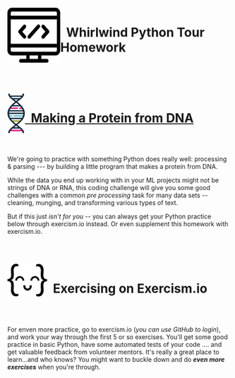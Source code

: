 <br>

<img align="left" width="120" height="125" src="../images/Homework.png">
<p vertical-align="middle"><h1>&nbsp; Whirlwind Python Tour Homework</h1></p>

<br>

<br>

<br>

<br>


<img align="left" height="90" width="40" src="../images/dna.png">
<p vertical-align="middle"><a href="./RNA-Transcription/README.md"><h1>&nbsp; Making a Protein from DNA</h1></a></p>

<br>

<br>

We're going to practice with something Python does really well:  processing & parsing --- by building a little program that makes a protein from DNA.  

While the data you end up working with in your ML projects might not be strings of DNA or RNA, this coding challenge will give you some good challenges with a common _pre processing_ task for many data sets -- cleaning, munging, and transforming various types of text.

But if this  just _isn't for you_ -- you can always get your Python practice below through exercism.io instead.  Or even supplement this homework with exercism.io.

<br>

<br>

<br>

<img align="left" width="90" src="../images/exercism.png">
<p vertical-align="middle"><h1>&nbsp; Exercising on Exercism.io</h1></p>

<br>

<br>

For enven more practice, go to exercism.io  (_you can use GitHub to login_), and work your way through the first 5 or so exercises.  You'll get some good practice in basic Python, have some automated tests of your code .... and get valuable feedback from volunteer mentors.  It's really a great place to learn...and who knows?  You might want to buckle down and do _**even more exercises**_ when you're through.

<br>
